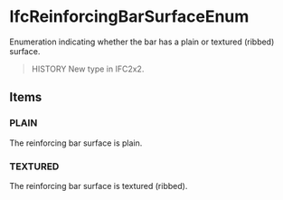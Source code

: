 # IfcReinforcingBarSurfaceEnum

Enumeration indicating whether the bar has a plain or textured (ribbed) surface.<!-- end of definition -->

> HISTORY New type in IFC2x2.

## Items

### PLAIN
The reinforcing bar surface is plain.

### TEXTURED
The reinforcing bar surface is textured (ribbed).
